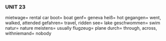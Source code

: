 ### UNIT 23
mietwage= rental car
boot= boat
genf= geneva
heiß= hot
gegangen= went, walked, attended
gefahren= travel, ridden
see= lake
geschwommen= swim
natur= nature
meistens= usually
flugzeug= plane
durch= through, across, withniemand= nobody